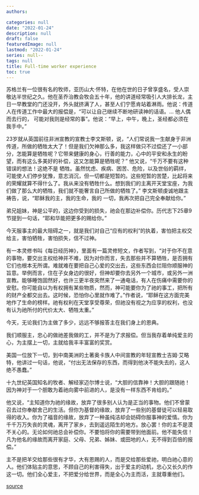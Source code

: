 ```yaml
---
authors:

categories: null
date: "2022-01-24"
description: null
draft: false
featuredImage: null
lastmod: "2022-01-24"
series: null--
tags: null
title: Full-time worker experience
toc: true
---
```


<!--more-->

苏格兰有一位很有名的牧师，亚历山大‧怀特，在他在世的日子曾享盛名，受人崇敬达半世纪之久。他在圣乔治教会牧会五十年，他的讲道经常吸引人大排长龙，主日一早教堂的门还没开，外头就挤满了人，甚至人们宁愿肯站着淋雨。他说：传道人在传道工作中最大的报偿是，“可以让自己继续不断地研读神的话语。... 他人偶而去行的， 可能对我则是经常的事”。他说：“早上，中午，晚上，圣经都必须在我手中。”  

23岁就从英国前往非洲宣教的宣教士李文斯顿，说，“人们常说我一生献身于非洲传道，所做的牺牲太大了！但是我们欠神那么多，我这样做只不过偿还了一小部分，怎能算是牺牲呢？它带来健康的身心，行善的能力，心中的平安和永生的盼望，而有这么多美好的补偿，这又怎能算是牺牲呢？” 他又说，“千万不要有这种错误的想法！这绝不是 牺牲。虽然忧虑、疾病、困苦、危险，以及世俗的羁绊，可能使人们停步犹豫，意志消沉，但一切都是短暂的。这些短暂的苦楚，比起将来的荣耀就算不得什么了。我从来没有牺牲什么。想到我们的主离开天堂宝座，为我们做了那么大的牺牲，我们就不能奢言自己所做的牺牲了。” 李文斯顿虔诚地跟主祷告，说，“耶稣我的主，我的生命，我的 一切，我再次把自己完全奉献给你。”

弟兄姐妹，神是公平的，这边你受到的损失，祂会在那边补偿你。历代志下25章9节提到一句话，“耶和华能把更多的赐给你。”  

今天服事主的最大阻碍之一，就是我们对自己“应有的权利”的执着，害怕把主权交给主，害怕牺牲，害怕损失，信不过神。  

有一本灵修书叫《每日经历神》，里面有一篇灵修短文，作者写到，“对于你不在意的事物，要交出主权给神并不难，因为对你而言，失去那些并不算牺牲，是否拥有它们也根本无所谓。难就难在要把自己心爱的交出去，这些东西会拦阻你顺服神的旨意。举例而言，住在子女身边的很好，但神却要你去另外一个城市，或另外一洲宣教。能够睡饱固然好，也许三更半夜突然来了一通电话，有人在伤痛中需要你的安慰。你可能自以为有权拥有某些物质，然而，神可能要你为了祂的事工，把所有的财产全都交出去。这时候，恐怕你心里就作难了。”作者说，“耶稣在这方面完美地作了生命的榜样。祂有权利在天堂享受尊荣，但祂没有视之为应享的权利，也没有认为祂所付的代价太大、牺牲太重。”

今天，无论我们为主做了多少，远远不够报答主在我们身上的恩典。

我们顺服主，忠心的做祂差我做的工，并不是为了求报偿。但当我存着单纯爱主的心，为主摆上一切，主就给我丰丰富富的奖赏。  

美国一位放下一切，到中南美洲的土著奥卡族人中间宣教的年轻宣教士吉姆‧艾略特，他讲过一句话，他说，“付出无法保存的东西，而得到他决不能失去的，这人绝不愚蠢。”  

十九世纪英国知名的牧者、解经家迈尔博士说，“大胆的信靠神！大胆的跟随祂！因为神对于一个胆敢为着祂向雾中前进的人，是没有一样东西不肯给的。”

他又说，“主知道你为祂的缘故，放弃了很多别人认为是正当的事物。他们不曾蒙召去过你奉献舍己的生活。但你为基督的缘故，放弃了一些别的基督徒可以轻易取得的收入。你为了福音的缘故，放弃了一种虽纯洁却会妨碍你服事神的爱情。你为千千万万失丧的灵魂，离开了家乡，去到遥远陌生的地方。放心罢！你的主不是漠不关心的。无论如何祂总会补偿你。不要怕将你的需要带到他面前。他不能失信！凡为他名的缘故而离开家庭、父母、兄弟、姊妹、或田地的人，无不得到百倍的报偿。”  

主不是把羊交给那些很有才华，大有恩赐的人，而是交给那些爱祂，明白祂心意的人。他们体贴主的意思，不顾自己的利害得失，出于爱主的动机，忠心又长久的作这一切。他们全心爱主，不把爱分给世界，而是全心为主而活，主就尊重他们。  

[source](https://r.729ly.net/devotionals/devotionals-mw/devotionals-mw-mw220124)